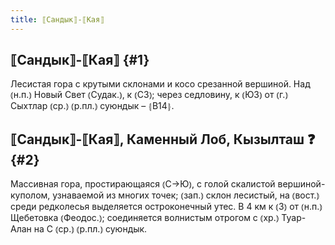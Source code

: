 ```yaml
---
title: ⟦Сандык⟧-⟦Кая⟧
---
```

## ⟦Сандык⟧-⟦Кая⟧ {#1}

Лесистая гора с крутыми склонами и косо срезанной вершиной. Над ⦅н.п.⦆ Новый Свет ⦅Судак.⦆, к ⦅СЗ⦆; через седловину, к ⦅ЮЗ⦆ от ⦅г.⦆ Сыхтлар ⦅ср.⦆ ⦅р.пл.⦆ суюндык – ⦃В14⦄.

## ⟦Сандык⟧-⟦Кая⟧, Каменный Лоб, Кызылташ ❓ {#2}

Массивная гора, простирающаяся ⦅С→Ю⦆, с голой скалистой вершиной-куполом, узнаваемой из многих точек; ⦅зап.⦆ склон лесистый, на ⦅вост.⦆ среди редколесья выделяется остроконечный утес. В 4 км к ⦅З⦆ от ⦅н.п.⦆ Щебетовка ⦅Феодос.⦆; соединяется волнистым отрогом с ⦅хр.⦆ Туар-Алан на С ⦅ср.⦆ ⦅р.пл.⦆ суюндык.
